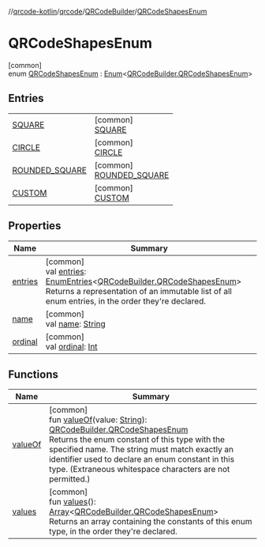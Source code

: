 //[qrcode-kotlin](../../../../index.md)/[qrcode](../../index.md)/[QRCodeBuilder](../index.md)/[QRCodeShapesEnum](index.md)

# QRCodeShapesEnum

[common]\
enum [QRCodeShapesEnum](index.md) : [Enum](https://kotlinlang.org/api/latest/jvm/stdlib/kotlin-stdlib/kotlin/-enum/index.html)&lt;[QRCodeBuilder.QRCodeShapesEnum](index.md)&gt;

## Entries

| | |
|---|---|
| [SQUARE](-s-q-u-a-r-e/index.md) | [common]<br>[SQUARE](-s-q-u-a-r-e/index.md) |
| [CIRCLE](-c-i-r-c-l-e/index.md) | [common]<br>[CIRCLE](-c-i-r-c-l-e/index.md) |
| [ROUNDED_SQUARE](-r-o-u-n-d-e-d_-s-q-u-a-r-e/index.md) | [common]<br>[ROUNDED_SQUARE](-r-o-u-n-d-e-d_-s-q-u-a-r-e/index.md) |
| [CUSTOM](-c-u-s-t-o-m/index.md) | [common]<br>[CUSTOM](-c-u-s-t-o-m/index.md) |

## Properties

| Name | Summary |
|---|---|
| [entries](entries.md) | [common]<br>val [entries](entries.md): [EnumEntries](https://kotlinlang.org/api/latest/jvm/stdlib/kotlin-stdlib/kotlin.enums/-enum-entries/index.html)&lt;[QRCodeBuilder.QRCodeShapesEnum](index.md)&gt;<br>Returns a representation of an immutable list of all enum entries, in the order they're declared. |
| [name](../../../qrcode.raw/-q-r-code-data-type/-d-e-f-a-u-l-t/index.md#-372974862%2FProperties%2F345188675) | [common]<br>val [name](../../../qrcode.raw/-q-r-code-data-type/-d-e-f-a-u-l-t/index.md#-372974862%2FProperties%2F345188675): [String](https://kotlinlang.org/api/latest/jvm/stdlib/kotlin-stdlib/kotlin/-string/index.html) |
| [ordinal](../../../qrcode.raw/-q-r-code-data-type/-d-e-f-a-u-l-t/index.md#-739389684%2FProperties%2F345188675) | [common]<br>val [ordinal](../../../qrcode.raw/-q-r-code-data-type/-d-e-f-a-u-l-t/index.md#-739389684%2FProperties%2F345188675): [Int](https://kotlinlang.org/api/latest/jvm/stdlib/kotlin-stdlib/kotlin/-int/index.html) |

## Functions

| Name | Summary |
|---|---|
| [valueOf](value-of.md) | [common]<br>fun [valueOf](value-of.md)(value: [String](https://kotlinlang.org/api/latest/jvm/stdlib/kotlin-stdlib/kotlin/-string/index.html)): [QRCodeBuilder.QRCodeShapesEnum](index.md)<br>Returns the enum constant of this type with the specified name. The string must match exactly an identifier used to declare an enum constant in this type. (Extraneous whitespace characters are not permitted.) |
| [values](values.md) | [common]<br>fun [values](values.md)(): [Array](https://kotlinlang.org/api/latest/jvm/stdlib/kotlin-stdlib/kotlin/-array/index.html)&lt;[QRCodeBuilder.QRCodeShapesEnum](index.md)&gt;<br>Returns an array containing the constants of this enum type, in the order they're declared. |
